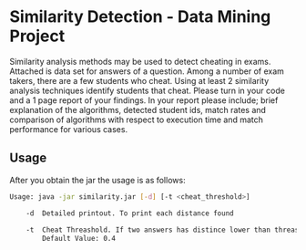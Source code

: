 # Similarity Detection - Data Mining Project

Similarity analysis methods may be used to detect cheating in exams. Attached is data set for
answers of a question. Among a number of exam takers, there are a few students who cheat.
Using at least 2 similarity analysis techniques identify students that cheat. Please turn in your
code and a 1 page report of your findings. In your report please include; brief explanation of
the algorithms, detected student ids, match rates and comparison of algorithms with respect to
execution time and match performance for various cases.

## Usage
After you obtain the jar the usage is as follows:
````bash
Usage: java -jar similarity.jar [-d] [-t <cheat_threshold>]

    -d  Detailed printout. To print each distance found
    
    -t  Cheat Threashold. If two answers has distince lower than threashold than it is a cheat.
        Default Value: 0.4

````

